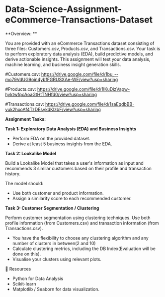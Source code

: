 # Data-Science-Assignment-eCommerce-Transactions-Dataset

**Overview: **

You are provided with an eCommerce Transactions dataset consisting of three files: 
Customers.csv, Products.csv, and Transactions.csv. Your task is to perform 
exploratory data analysis (EDA), build predictive models, and derive actionable insights. This 
assignment will test your data analysis, machine learning, and business insight generation skills.

#Customers.csv: https://drive.google.com/file/d/1bu_--mo79VdUG9oin4ybfFGRUSXAe-WE/view?usp=sharing

#Products.csv: https://drive.google.com/file/d/1IKuDizVapw-hyktwfpoAoaGtHtTNHfd0/view?usp=sharing 

#Transactions.csv: https://drive.google.com/file/d/1saEqdbBB-vuk2hxoAf4TzDEsykdKlzbF/view?usp=sharing


**Assignment Tasks:** 

**Task 1:  Exploratory Data Analysis (EDA) and Business Insights** 

- Perform EDA on the provided dataset. 
- Derive at least 5 business insights from the EDA.

**Task 2: Lookalike Model**

Build a Lookalike Model that takes a user's information as input and recommends 3 similar 
customers based on their profile and transaction history.

The model should: 
- Use both customer and product information. 
- Assign a similarity score to each recommended customer.   

**Task 3: Customer Segmentation / Clustering**

Perform customer segmentation using clustering techniques. Use both profile information 
(from Customers.csv) and transaction information (from Transactions.csv). 

- You have the flexibility to choose any clustering algorithm and any number of clusters in between(2 and 10)
- Calculate clustering metrics, including the DB Index(Evaluation will be done on this). 
- Visualise your clusters using relevant plots. 






🔗 Resources

- Python for Data Analysis
- Scikit-learn
- Matplotlib / Seaborn for data visualization.






